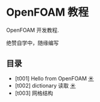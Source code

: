 # OpenFOAM 教程

OpenFOAM 开发教程.

绝赞自学中，随缘编写

## 目录

* [t001] Hello from OpenFOAM [☀️](t001-hello)
* [t002] dictionary 读取 [☀️](t002-dictionary)
* [t003] 网格结构
